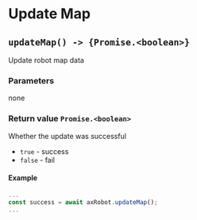 # Update Map

## `updateMap() -> {Promise.<boolean>}`

Update robot map data

### Parameters

none

### Return value `Promise.<boolean>`

Whether the update was successful

* `true` - success
* `false` - fail

#### Example

```javascript
...
const success = await axRobot.updateMap();
...
````
